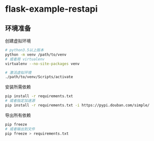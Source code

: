 # flask-example-restapi

## 环境准备

创建虚拟环境
```bash
# python3.5以上版本
python -m venv /path/to/venv
# 或者用 virtualenv
virtualenv --no-site-packages venv

# 激活虚拟环境
./path/to/venv/Scripts/activate
```

安装所需依赖
```bash
pip install -r requirements.txt
# 或者指定加速源
pip install -r requirements.txt -i https://pypi.douban.com/simple/
```

导出所有依赖
```bash
pip freeze
# 或者输出到文件
pip freeze > requirements.txt
```
